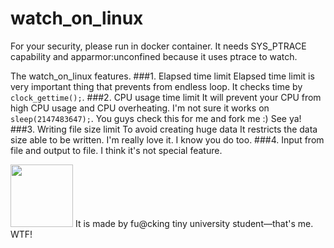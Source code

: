 # watch_on_linux

For your security, please run in docker container.
It needs SYS_PTRACE capability and apparmor:unconfined because it uses ptrace to watch.

The watch_on_linux features.
###1. Elapsed time limit
Elapsed time limit is very important thing that prevents from endless loop. It checks time by `clock_gettime();`.
###2. CPU usage time limit
It will prevent your CPU from high CPU usage and CPU overheating. I'm not sure it works on `sleep(2147483647);`. You guys check this for me and fork me :) See ya!
###3. Writing file size limit
To avoid creating huge data It restricts the data size able to be written. I'm really love it. I know you do too.
###4. Input from file and output to file.
I think it's not special feature.

<img src="https://pbs.twimg.com/profile_images/476169263305457665/I8QlqUVh.jpeg" width=100 height=100>
It is made by fu@cking tiny university student—that's me. WTF!
